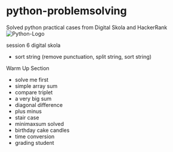 # python-problemsolving
Solved python practical cases from Digital Skola and HackerRank
![Python-Logo](https://user-images.githubusercontent.com/96209699/172898694-743f7b63-c073-41a3-a649-e2dff4688aee.png)

session 6 digital skola
- sort string (remove punctuation, split string, sort string)

Warm Up Section
- solve me first
- simple array sum
- compare triplet
- a very big sum
- diagonal difference
- plus minus
- stair case
- minimaxsum solved
- birthday cake candles
- time conversion
- grading student
